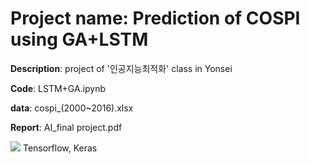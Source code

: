 # Project name: Prediction of COSPI using GA+LSTM
**Description**: project of '인공지능최적화' class in Yonsei

**Code**: LSTM+GA.ipynb

**data**: cospi_(2000~2016).xlsx

**Report**: AI_final project.pdf

<img src="https://img.shields.io/badge/python-3776AB?style=for-the-badge&logo=python&logoColor=white">
Tensorflow, Keras
